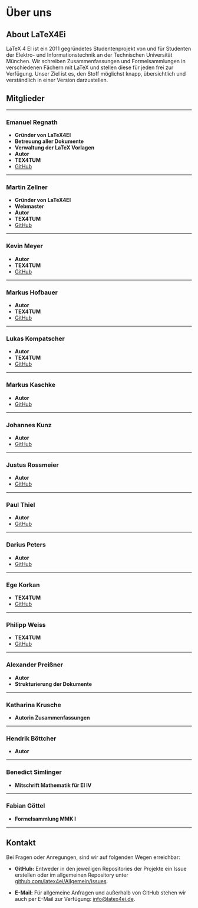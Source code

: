 # Über uns

## About LaTeX4Ei

LaTeX 4 EI ist ein 2011 gegründetes Studentenprojekt von und für Studenten der Elektro- und Informationstechnik an der Technischen Universität München. Wir schreiben Zusammenfassungen und Formelsammlungen in verschiedenen Fächern mit LaTeX und stellen diese für jeden frei zur Verfügung. Unser Ziel ist es, den Stoff möglichst knapp, übersichtlich und verständlich in einer Version darzustellen.

## Mitglieder

______________________________________________________________________

### Emanuel Regnath

- **Gründer von LaTeX4EI**
- **Betreuung aller Dokumente**
- **Verwaltung der LaTeX Vorlagen**
- **Autor**
- **TEX4TUM**
- [GitHub](https://github.com/emareg)

______________________________________________________________________

### Martin Zellner

- **Gründer von LaTeX4EI**
- **Webmaster**
- **Autor**
- **TEX4TUM**
- [GitHub](https://github.com/martinzellner)

______________________________________________________________________

### Kevin Meyer

- **Autor**
- **TEX4TUM**
- [GitHub](https://github.com/kevmeyer)

______________________________________________________________________

### Markus Hofbauer

- **Autor**
- **TEX4TUM**
- [GitHub](https://github.com/hofbi)

______________________________________________________________________

### Lukas Kompatscher

- **Autor**
- **TEX4TUM**
- [GitHub](https://github.com/lukaskmp)

______________________________________________________________________

### Markus Kaschke

- **Autor**
- [GitHub](https://github.com/DrMarmelade)

______________________________________________________________________

### Johannes Kunz

- **Autor**
- [GitHub](https://github.com/jfkunz)

______________________________________________________________________

### Justus Rossmeier

- **Autor**
- [GitHub](https://github.com/rossmeier)

______________________________________________________________________

### Paul Thiel

- **Autor**
- [GitHub](https://github.com/thielpa)

______________________________________________________________________

### Darius Peters

- **Autor**
- [GitHub](https://github.com/dariusptrs)

______________________________________________________________________

### Ege Korkan

- **TEX4TUM**
- [GitHub](https://github.com/egekorkan)

______________________________________________________________________

### Philipp Weiss

- **TEX4TUM**
- [GitHub](https://github.com/philipp-weiss)

______________________________________________________________________

### Alexander Preißner

- **Autor**
- **Strukturierung der Dokumente**

______________________________________________________________________

### Katharina Krusche

- **Autorin Zusammenfassungen**

______________________________________________________________________

### Hendrik Böttcher

- **Autor**

______________________________________________________________________

### Benedict Simlinger

- **Mitschrift Mathematik für EI IV**

______________________________________________________________________

### Fabian Göttel

- **Formelsammlung MMK I**

______________________________________________________________________

## Kontakt

Bei Fragen oder Anregungen, sind wir auf folgenden Wegen erreichbar:

- **GitHub:** Entweder in den jeweiligen Repositories der Projekte ein Issue erstellen oder im allgemeinen Repository unter [github.com/latex4ei/Allgemein/issues](https://github.com/latex4ei/Allgemein/issues).

- **E-Mail:** Für allgemeine Anfragen und außerhalb von GitHub stehen wir auch per E-Mail zur Verfügung: [info@latex4ei.de](mailto:info@latex4ei.de).
